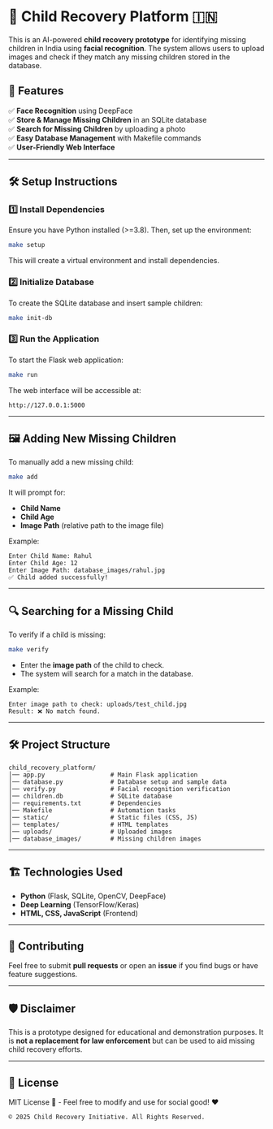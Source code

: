 # 🧒 Child Recovery Platform 🇮🇳

This is an AI-powered **child recovery prototype** for identifying missing children in India using **facial recognition**. The system allows users to upload images and check if they match any missing children stored in the database.

## 🚀 Features
✅ **Face Recognition** using DeepFace  
✅ **Store & Manage Missing Children** in an SQLite database  
✅ **Search for Missing Children** by uploading a photo  
✅ **Easy Database Management** with Makefile commands  
✅ **User-Friendly Web Interface**  

---

## 🛠️ Setup Instructions

### **1️⃣ Install Dependencies**
Ensure you have Python installed (>=3.8). Then, set up the environment:
```bash
make setup
```
This will create a virtual environment and install dependencies.

### **2️⃣ Initialize Database**
To create the SQLite database and insert sample children:
```bash
make init-db
```

### **3️⃣ Run the Application**
To start the Flask web application:
```bash
make run
```
The web interface will be accessible at:
```
http://127.0.0.1:5000
```

---

## 🖼️ Adding New Missing Children

To manually add a new missing child:
```bash
make add
```
It will prompt for:
- **Child Name**
- **Child Age**
- **Image Path** (relative path to the image file)

Example:
```
Enter Child Name: Rahul
Enter Child Age: 12
Enter Image Path: database_images/rahul.jpg
✅ Child added successfully!
```

---

## 🔍 Searching for a Missing Child

To verify if a child is missing:
```bash
make verify
```
- Enter the **image path** of the child to check.  
- The system will search for a match in the database.

Example:
```
Enter image path to check: uploads/test_child.jpg
Result: ❌ No match found.
```

---

## 🛠️ Project Structure
```
child_recovery_platform/
│── app.py                  # Main Flask application
│── database.py             # Database setup and sample data
│── verify.py               # Facial recognition verification
│── children.db             # SQLite database
│── requirements.txt        # Dependencies
│── Makefile                # Automation tasks
│── static/                 # Static files (CSS, JS)
│── templates/              # HTML templates
│── uploads/                # Uploaded images
│── database_images/        # Missing children images
```

---

## 🏗️ Technologies Used
- **Python** (Flask, SQLite, OpenCV, DeepFace)
- **Deep Learning** (TensorFlow/Keras)
- **HTML, CSS, JavaScript** (Frontend)

---

## 🤝 Contributing
Feel free to submit **pull requests** or open an **issue** if you find bugs or have feature suggestions.

---

## 🛡️ Disclaimer
This is a prototype designed for educational and demonstration purposes. It is **not a replacement for law enforcement** but can be used to aid missing child recovery efforts.

---

## 📜 License
MIT License 📜 - Feel free to modify and use for social good! ❤️

```
© 2025 Child Recovery Initiative. All Rights Reserved.
```
```

